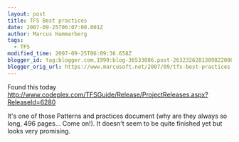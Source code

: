 ```yaml
---
layout: post
title: TFS Best practices
date: 2007-09-25T06:07:00.001Z
author: Marcus Hammarberg
tags:
  - TFS
modified_time: 2007-09-25T06:09:36.658Z
blogger_id: tag:blogger.com,1999:blog-36533086.post-2632326281389822086
blogger_orig_url: https://www.marcusoft.net/2007/09/tfs-best-practices.html
---
```



Found this
today
<http://www.codeplex.com/TFSGuide/Release/ProjectReleases.aspx?ReleaseId=6280>

It's one of those Patterns and practices document (why are they always
so long, 496 pages... Come on!). It doesn't seem to be quite finished
yet but looks very promising.
